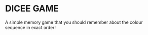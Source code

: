 # DICEE GAME

A simple memory game that you should remember about the colour sequence in exact order!

